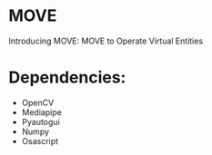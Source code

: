 # MOVE
Introducing MOVE: MOVE to Operate Virtual Entities

# Dependencies:
- OpenCV
- Mediapipe
- Pyautogui
- Numpy
- Osascript
